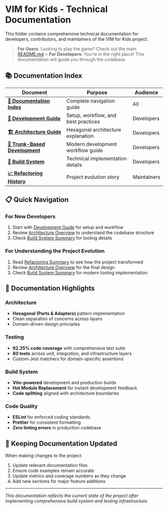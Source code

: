 # VIM for Kids - Technical Documentation

This folder contains comprehensive technical documentation for developers, contributors, and maintainers of the VIM for Kids project.

> **For Users**: Looking to play the game? Check out the main [README.md](../README.md) > **For Developers**: You're in the right place! This documentation will guide you through the codebase.

## 📚 Documentation Index

| Document                                                     | Purpose                             | Audience    |
| ------------------------------------------------------------ | ----------------------------------- | ----------- |
| **[📖 Documentation Index](README.md)**                      | Complete navigation guide           | All         |
| **[🚀 Development Guide](DEVELOPMENT.md)**                   | Setup, workflow, and best practices | Developers  |
| **[🏗️ Architecture Guide](ARCHITECTURE.md)**                 | Hexagonal architecture explanation  | Developers  |
| **[🌳 Trunk-Based Development](TRUNK_BASED_DEVELOPMENT.md)** | Modern development workflow guide   | Developers  |
| **[🔧 Build System](BUILD_SYSTEM_SUMMARY.md)**               | Technical implementation details    | Developers  |
| **[📈 Refactoring History](REFACTORING_SUMMARY.md)**         | Project evolution story             | Maintainers |

## 📋 Quick Navigation

### For New Developers

1. Start with [Development Guide](DEVELOPMENT.md) for setup and workflow
2. Review [Architecture Overview](ARCHITECTURE.md) to understand the codebase structure
3. Check [Build System Summary](BUILD_SYSTEM_SUMMARY.md) for tooling details

### For Understanding the Project Evolution

1. Read [Refactoring Summary](REFACTORING_SUMMARY.md) to see how the project transformed
2. Review [Architecture Overview](ARCHITECTURE.md) for the final design
3. Check [Build System Summary](BUILD_SYSTEM_SUMMARY.md) for modern tooling implementation

## 🎯 Documentation Highlights

### Architecture

- **Hexagonal (Ports & Adapters)** pattern implementation
- Clean separation of concerns across layers
- Domain-driven design principles

### Testing

- **92.35% code coverage** with comprehensive test suite
- **80 tests** across unit, integration, and infrastructure layers
- Custom Jest matchers for domain-specific assertions

### Build System

- **Vite-powered** development and production builds
- **Hot Module Replacement** for instant development feedback
- **Code splitting** aligned with architecture boundaries

### Code Quality

- **ESLint** for enforced coding standards
- **Prettier** for consistent formatting
- **Zero linting errors** in production codebase

## 🔄 Keeping Documentation Updated

When making changes to the project:

1. Update relevant documentation files
2. Ensure code examples remain accurate
3. Update metrics and coverage numbers as they change
4. Add new sections for major feature additions

---

_This documentation reflects the current state of the project after implementing comprehensive build system and testing infrastructure._
